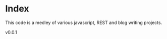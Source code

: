 Index
==================

This code is a medley of various javascript, REST and blog writing projects.

v0.0.1
